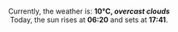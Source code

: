 <p  align="center"><br/>Currently, the weather is: <b> 10°C, <i>overcast clouds</i></b></br>Today, the sun rises at <b>06:20</b> and sets at <b>17:41</b>.</p>